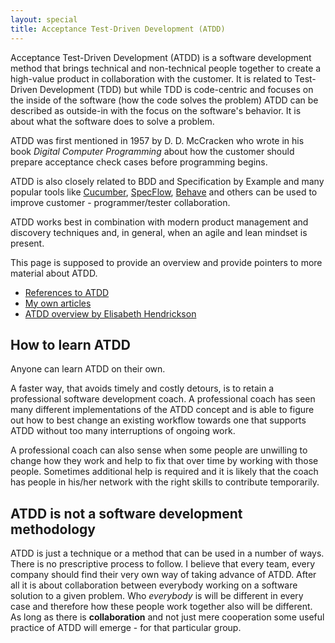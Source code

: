```yaml
---
layout: special
title: Acceptance Test-Driven Development (ATDD)
---
```

Acceptance Test-Driven Development (ATDD) is a software development method that brings technical and non-technical people together to create a high-value product in collaboration with the customer. It is related to Test-Driven Development (TDD) but while TDD is code-centric and focuses on the inside of the software (how the code solves the problem) ATDD can be described as outside-in with the focus on the software's behavior. It is about what the software does to solve a problem.

ATDD was first mentioned in 1957 by D. D. McCracken who wrote in his book *Digital Computer Programming* about how the customer should prepare acceptance check cases before programming begins.

ATDD is also closely related to BDD and Specification by Example and many popular tools like [Cucumber](http://cukes.info), [SpecFlow](http://www.specflow.org), [Behave](http://pythonhosted.org/behave/index.html) and others can be used to improve customer - programmer/tester collaboration.

ATDD works best in combination with modern product management and discovery techniques and, in general, when an agile and lean mindset is present.

This page is supposed to provide an overview and provide pointers to more material about ATDD.

* [References to ATDD](atdd-references.html)
* [My own articles](/category/atdd.html)
* [ATDD overview by Elisabeth Hendrickson](http://testobsessed.com/2008/12/acceptance-test-driven-development-atdd-an-overview/)

## How to learn ATDD
Anyone can learn ATDD on their own.

A faster way, that avoids timely and costly detours, is to retain a professional software development coach. A professional coach has seen many different implementations of the ATDD concept and is able to figure out how to best change an existing workflow towards one that supports ATDD without too many interruptions of ongoing work. 

A professional coach can also sense when some people are unwilling to change how they work and help to fix that over time by working with those people. Sometimes additional help is required and it is likely that the coach has people in his/her network with the right skills to contribute temporarily.

## ATDD is not a software development methodology
ATDD is just a technique or a method that can be used in a number of ways. There is no prescriptive process to follow. I believe that every team, every company should find their very own way of taking advance of ATDD. After all it is about collaboration between everybody working on a software solution to a given problem. Who *everybody* is will be different in every case and therefore how these people work together also will be different. As long as there is **collaboration** and not just mere cooperation some useful practice of ATDD will emerge - for that particular group.
